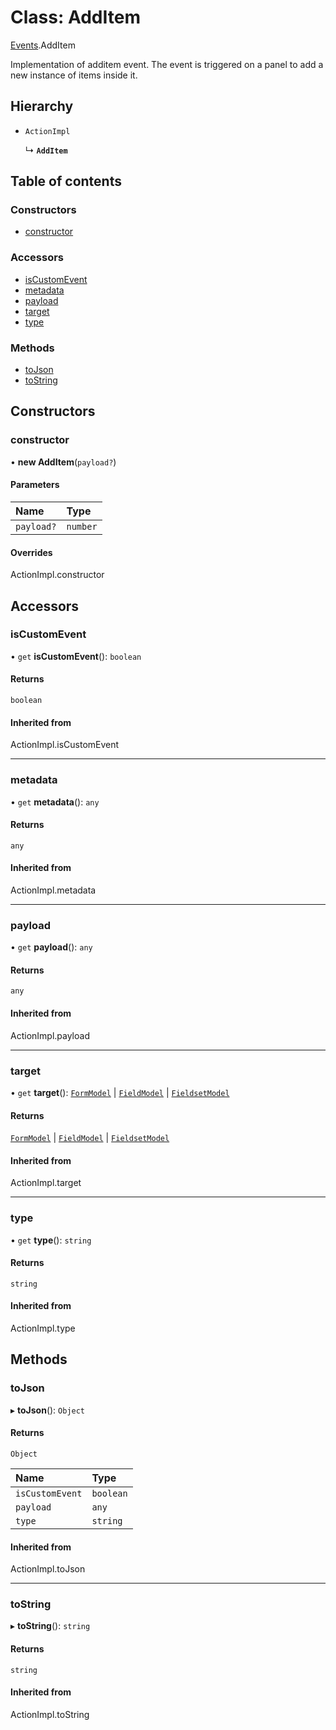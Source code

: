 # Class: AddItem

[Events](../modules/Events.md).AddItem

Implementation of additem event. The event is triggered on a panel to add a new instance of items inside it.

## Hierarchy

- `ActionImpl`

  ↳ **`AddItem`**

## Table of contents

### Constructors

- [constructor](Events.AddItem.md#constructor)

### Accessors

- [isCustomEvent](Events.AddItem.md#iscustomevent)
- [metadata](Events.AddItem.md#metadata)
- [payload](Events.AddItem.md#payload)
- [target](Events.AddItem.md#target)
- [type](Events.AddItem.md#type)

### Methods

- [toJson](Events.AddItem.md#tojson)
- [toString](Events.AddItem.md#tostring)

## Constructors

### constructor

• **new AddItem**(`payload?`)

#### Parameters

| Name | Type |
| :------ | :------ |
| `payload?` | `number` |

#### Overrides

ActionImpl.constructor

## Accessors

### isCustomEvent

• `get` **isCustomEvent**(): `boolean`

#### Returns

`boolean`

#### Inherited from

ActionImpl.isCustomEvent

___

### metadata

• `get` **metadata**(): `any`

#### Returns

`any`

#### Inherited from

ActionImpl.metadata

___

### payload

• `get` **payload**(): `any`

#### Returns

`any`

#### Inherited from

ActionImpl.payload

___

### target

• `get` **target**(): [`FormModel`](../interfaces/FormModel.FormModel-1.md) \| [`FieldModel`](../interfaces/FormModel.FieldModel.md) \| [`FieldsetModel`](../interfaces/FormModel.FieldsetModel.md)

#### Returns

[`FormModel`](../interfaces/FormModel.FormModel-1.md) \| [`FieldModel`](../interfaces/FormModel.FieldModel.md) \| [`FieldsetModel`](../interfaces/FormModel.FieldsetModel.md)

#### Inherited from

ActionImpl.target

___

### type

• `get` **type**(): `string`

#### Returns

`string`

#### Inherited from

ActionImpl.type

## Methods

### toJson

▸ **toJson**(): `Object`

#### Returns

`Object`

| Name | Type |
| :------ | :------ |
| `isCustomEvent` | `boolean` |
| `payload` | `any` |
| `type` | `string` |

#### Inherited from

ActionImpl.toJson

___

### toString

▸ **toString**(): `string`

#### Returns

`string`

#### Inherited from

ActionImpl.toString

